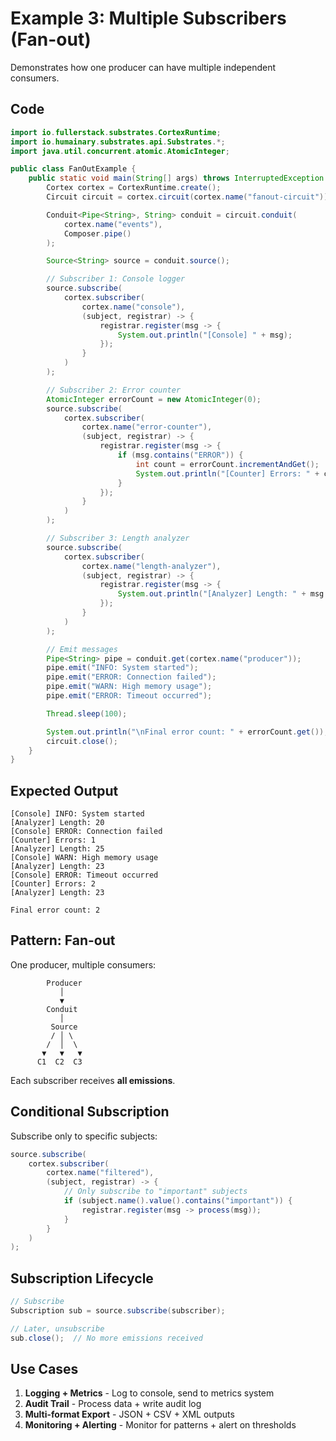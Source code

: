 # Example 3: Multiple Subscribers (Fan-out)

Demonstrates how one producer can have multiple independent consumers.

## Code

```java
import io.fullerstack.substrates.CortexRuntime;
import io.humainary.substrates.api.Substrates.*;
import java.util.concurrent.atomic.AtomicInteger;

public class FanOutExample {
    public static void main(String[] args) throws InterruptedException {
        Cortex cortex = CortexRuntime.create();
        Circuit circuit = cortex.circuit(cortex.name("fanout-circuit"));

        Conduit<Pipe<String>, String> conduit = circuit.conduit(
            cortex.name("events"),
            Composer.pipe()
        );

        Source<String> source = conduit.source();

        // Subscriber 1: Console logger
        source.subscribe(
            cortex.subscriber(
                cortex.name("console"),
                (subject, registrar) -> {
                    registrar.register(msg -> {
                        System.out.println("[Console] " + msg);
                    });
                }
            )
        );

        // Subscriber 2: Error counter
        AtomicInteger errorCount = new AtomicInteger(0);
        source.subscribe(
            cortex.subscriber(
                cortex.name("error-counter"),
                (subject, registrar) -> {
                    registrar.register(msg -> {
                        if (msg.contains("ERROR")) {
                            int count = errorCount.incrementAndGet();
                            System.out.println("[Counter] Errors: " + count);
                        }
                    });
                }
            )
        );

        // Subscriber 3: Length analyzer
        source.subscribe(
            cortex.subscriber(
                cortex.name("length-analyzer"),
                (subject, registrar) -> {
                    registrar.register(msg -> {
                        System.out.println("[Analyzer] Length: " + msg.length());
                    });
                }
            )
        );

        // Emit messages
        Pipe<String> pipe = conduit.get(cortex.name("producer"));
        pipe.emit("INFO: System started");
        pipe.emit("ERROR: Connection failed");
        pipe.emit("WARN: High memory usage");
        pipe.emit("ERROR: Timeout occurred");

        Thread.sleep(100);

        System.out.println("\nFinal error count: " + errorCount.get());
        circuit.close();
    }
}
```

## Expected Output

```
[Console] INFO: System started
[Analyzer] Length: 20
[Console] ERROR: Connection failed
[Counter] Errors: 1
[Analyzer] Length: 25
[Console] WARN: High memory usage
[Analyzer] Length: 23
[Console] ERROR: Timeout occurred
[Counter] Errors: 2
[Analyzer] Length: 23

Final error count: 2
```

## Pattern: Fan-out

One producer, multiple consumers:

```
        Producer
           │
           ▼
        Conduit
           │
         Source
         / │ \
        /  │  \
       ▼   ▼   ▼
      C1  C2  C3
```

Each subscriber receives **all emissions**.

## Conditional Subscription

Subscribe only to specific subjects:

```java
source.subscribe(
    cortex.subscriber(
        cortex.name("filtered"),
        (subject, registrar) -> {
            // Only subscribe to "important" subjects
            if (subject.name().value().contains("important")) {
                registrar.register(msg -> process(msg));
            }
        }
    )
);
```

## Subscription Lifecycle

```java
// Subscribe
Subscription sub = source.subscribe(subscriber);

// Later, unsubscribe
sub.close();  // No more emissions received
```

## Use Cases

1. **Logging + Metrics** - Log to console, send to metrics system
2. **Audit Trail** - Process data + write audit log
3. **Multi-format Export** - JSON + CSV + XML outputs
4. **Monitoring + Alerting** - Monitor for patterns + alert on thresholds

